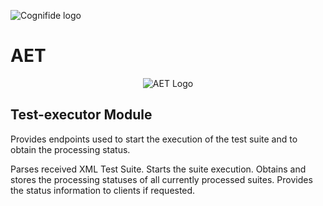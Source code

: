 ![Cognifide logo](http://cognifide.github.io/images/cognifide-logo.png)

# AET
<p align="center">
  <img src="https://github.com/Cognifide/aet/blob/master/misc/img/aet-logo-black.png?raw=true"
         alt="AET Logo"/>
</p>

## Test-executor Module
Provides endpoints used to start the execution of the test suite and to obtain the processing status.

Parses received XML Test Suite. Starts the suite execution. Obtains and stores the processing statuses of all currently processed suites. Provides the status information to clients if requested.
